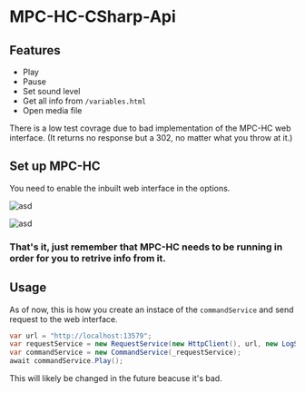 # MPC-HC-CSharp-Api

## Features
* Play
* Pause
* Set sound level
* Get all info from `/variables.html`
* Open media file


There is a low test covrage due to bad implementation of the MPC-HC web interface. (It returns no response but a 302, no matter what you throw at it.)

## Set up MPC-HC

You need to enable the inbuilt web interface in the options.

![asd](https://i.gyazo.com/5f56efbb32a65d42cfce24a23d5db2ab.png)

![asd](https://i.gyazo.com/f03dbfea5ff204b30cf92a4b80921b42.png)

### That's it, just remember that MPC-HC needs to be running in order for you to retrive info from it.

## Usage

As of now, this is how you create an instace of the `commandService` and send request to the web interface.

```csharp
var url = "http://localhost:13579";
var requestService = new RequestService(new HttpClient(), url, new LogService());
var commandService = new CommandService(_requestService);
await commandService.Play();
```
This will likely be changed in the future beacuse it's bad.


